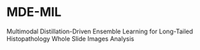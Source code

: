 # MDE-MIL
Multimodal Distillation-Driven Ensemble Learning for Long-Tailed Histopathology Whole Slide Images Analysis
